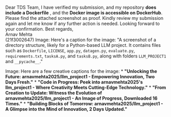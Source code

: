 Dear TDS Team,
I have verified my submission, and my repository **does include a Dockerfile**
, and the **Docker image is accessible on DockerHub**. Please find the
attached screenshot as proof. Kindly review my submission again and let me
know if any further action is needed.
Looking forward to your confirmation.
Best regards,  
Arnav Mehta  
(21f3002647)
Image: Here's a caption for the image: "A screenshot of a directory structure,
likely for a Python-based LLM project. It contains files such as `Dockerfile`,
`LICENSE`, `app.py`, `datagen.py`, `evaluate.py`, `requirements.txt`,
`tasksA.py`, and `tasksB.py`, along with folders `LLM_PROJECT1` and
`__pycache__`."
  
Image: Here are a few creative captions for the image: * **"Unlocking the
Future: arnavmehta2025/llm_project1 - Empowering Innovation, Two Days
Fresh."** * **"Code in Progress: Peek into arnavmehta2025's llm_project1 -
Where Creativity Meets Cutting-Edge Technology."** * **"From Creation to
Update: Witness the Evolution of arnavmehta2025/llm_project1 - An Image of
Progress, Downloaded 16 Times."** * **"Building Blocks of Tomorrow:
arnavmehta2025/llm_project1 - A Glimpse into the Mind of Innovation, 2 Days
Updated."**